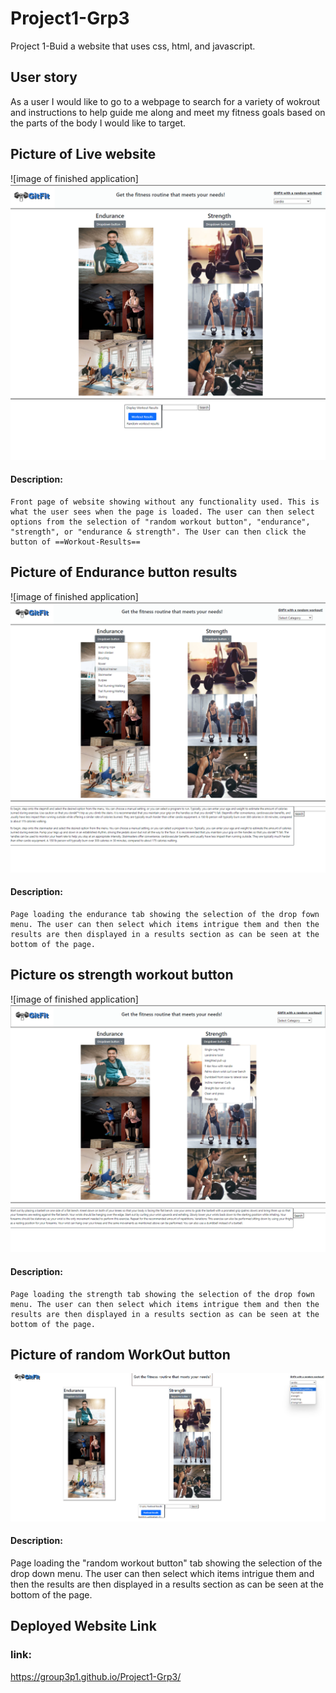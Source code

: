 # Project1-Grp3
Project 1-Buid a website that uses css, html, and javascript.
## User story
As a user I would like to go to a webpage to search for a variety of wokrout and instructions to help guide me along and meet my fitness goals based on the parts of the body I would like to target.

## Picture of Live website
![image of finished application]![alt text](<Pictures p1/image.png>)
#### Description:
    Front page of website showing without any functionality used. This is what the user sees when the page is loaded. The user can then select options from the selection of "random workout button", "endurance", "strength", or "endurance & strength". The User can then click the button of ==Workout-Results==

## Picture of Endurance button results
![image of finished application]![alt text](<Pictures p1/image (1).png>)
#### Description:
    Page loading the endurance tab showing the selection of the drop fown menu. The user can then select which items intrigue them and then the results are then displayed in a results section as can be seen at the bottom of the page.
## Picture os strength workout button
![image of finished application]![alt text](<Pictures p1/image (2).png>)
#### Description:
    Page loading the strength tab showing the selection of the drop fown menu. The user can then select which items intrigue them and then the results are then displayed in a results section as can be seen at the bottom of the page.
## Picture of random WorkOut button
![image of finished application](./assets/RandomWorkOutButton.png)
#### Description:
   Page loading the "random workout button" tab showing the selection of the drop down menu. The user can then select which items intrigue them and then the results are then displayed in a results section as can be seen at the bottom of the page.
## Deployed Website Link
### link: 
https://group3p1.github.io/Project1-Grp3/